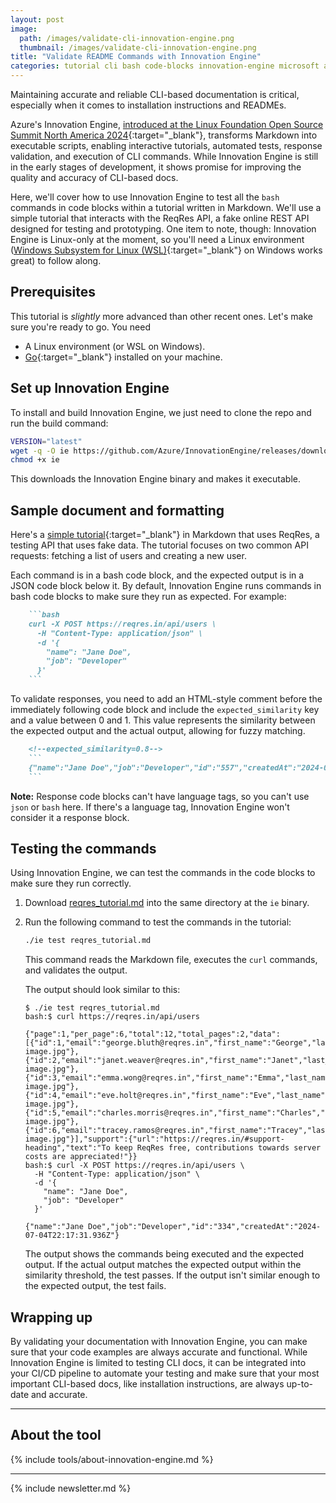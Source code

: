 ```yaml
---
layout: post
image: 
  path: /images/validate-cli-innovation-engine.png
  thumbnail: /images/validate-cli-innovation-engine.png
title: "Validate README Commands with Innovation Engine"
categories: tutorial cli bash code-blocks innovation-engine microsoft azure
---
```


Maintaining accurate and reliable CLI-based documentation is critical, especially when it comes to installation instructions and READMEs.

Azure's Innovation Engine, [introduced at the Linux Foundation Open Source Summit North America 2024](https://youtu.be/6eNLouO0LcA?si=vvAYCMAPo7yRMD3C){:target="_blank"}, transforms Markdown into executable scripts, enabling interactive tutorials, automated tests, response validation, and execution of CLI commands. While Innovation Engine is still in the early stages of development, it shows promise for improving the quality and accuracy of CLI-based docs.

Here, we'll cover how to use Innovation Engine to test all the `bash` commands in code blocks within a tutorial written in Markdown. We'll use a simple tutorial that interacts with the ReqRes API, a fake online REST API designed for testing and prototyping. One item to note, though: Innovation Engine is Linux-only at the moment, so you'll need a Linux environment ([Windows Subsystem for Linux (WSL)](https://learn.microsoft.com/en-us/windows/wsl/){:target="_blank"} on Windows works great) to follow along.

## Prerequisites

This tutorial is *slightly* more advanced than other recent ones. Let's make sure you're ready to go. You need

- A Linux environment (or WSL on Windows).
- [Go](https://go.dev/doc/install){:target="_blank"} installed on your machine.

## Set up Innovation Engine

To install and build Innovation Engine, we just need to clone the repo and run the build command:

```bash
VERSION="latest"
wget -q -O ie https://github.com/Azure/InnovationEngine/releases/download/$VERSION/ie
chmod +x ie
```

This downloads the Innovation Engine binary and makes it executable.

## Sample document and formatting

Here's a [simple tutorial](/assets/reqres_tutorial.md){:target="_blank"} in Markdown that uses ReqRes, a testing API that uses fake data. The tutorial focuses on two common API requests: fetching a list of users and creating a new user.

Each command is in a bash code block, and the expected output is in a JSON code block below it. By default, Innovation Engine runs commands in bash code blocks to make sure they run as expected. For example:

```markdown
    ```bash
    curl -X POST https://reqres.in/api/users \
      -H "Content-Type: application/json" \
      -d '{
        "name": "Jane Doe",
        "job": "Developer"
      }'
    ```
```

To validate responses, you need to add an HTML-style comment before the immediately following code block and include the `expected_similarity` key and a value between 0 and 1. This value represents the similarity between the expected output and the actual output, allowing for fuzzy matching.

```markdown
    <!--expected_similarity=0.8-->
    ```
    {"name":"Jane Doe","job":"Developer","id":"557","createdAt":"2024-07-04T21:58:42.684Z"}
    ```
```

**Note:** Response code blocks can't have language tags, so you can't use `json` or `bash` here. If there's a language tag, Innovation Engine won't consider it a response block.

## Testing the commands

Using Innovation Engine, we can test the commands in the code blocks to make sure they run correctly.

1. Download <a href="/assets/reqres_tutorial.md" download="reqres_tutorial.md">reqres_tutorial.md</a> into the same directory at the `ie` binary.
1. Run the following command to test the commands in the tutorial:

    ```bash
    ./ie test reqres_tutorial.md
    ```

    This command reads the Markdown file, executes the `curl` commands, and validates the output.

    The output should look similar to this:

    ```
    $ ./ie test reqres_tutorial.md
    bash:$ curl https://reqres.in/api/users

    {"page":1,"per_page":6,"total":12,"total_pages":2,"data":[{"id":1,"email":"george.bluth@reqres.in","first_name":"George","last_name":"Bluth","avatar":"https://reqres.in/img/faces/1-image.jpg"},{"id":2,"email":"janet.weaver@reqres.in","first_name":"Janet","last_name":"Weaver","avatar":"https://reqres.in/img/faces/2-image.jpg"},{"id":3,"email":"emma.wong@reqres.in","first_name":"Emma","last_name":"Wong","avatar":"https://reqres.in/img/faces/3-image.jpg"},{"id":4,"email":"eve.holt@reqres.in","first_name":"Eve","last_name":"Holt","avatar":"https://reqres.in/img/faces/4-image.jpg"},{"id":5,"email":"charles.morris@reqres.in","first_name":"Charles","last_name":"Morris","avatar":"https://reqres.in/img/faces/5-image.jpg"},{"id":6,"email":"tracey.ramos@reqres.in","first_name":"Tracey","last_name":"Ramos","avatar":"https://reqres.in/img/faces/6-image.jpg"}],"support":{"url":"https://reqres.in/#support-heading","text":"To keep ReqRes free, contributions towards server costs are appreciated!"}}
    bash:$ curl -X POST https://reqres.in/api/users \
      -H "Content-Type: application/json" \
      -d '{
        "name": "Jane Doe",
        "job": "Developer"
      }'

    {"name":"Jane Doe","job":"Developer","id":"334","createdAt":"2024-07-04T22:17:31.936Z"}
    ```

    The output shows the commands being executed and the expected output. If the actual output matches the expected output within the similarity threshold, the test passes. If the output isn't similar enough to the expected output, the test fails.

## Wrapping up

By validating your documentation with Innovation Engine, you can make sure that your code examples are always accurate and functional. While Innovation Engine is limited to testing CLI docs, it can be integrated into your CI/CD pipeline to automate your testing and make sure that your most important CLI-based docs, like installation instructions, are always up-to-date and accurate.

---

## About the tool

{% include tools/about-innovation-engine.md %}

---

{% include newsletter.md %}
